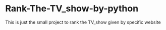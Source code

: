 # Rank-The-TV_show-by-python
This is just the small project to rank the TV_show given by specific website

